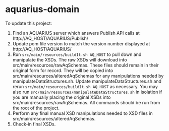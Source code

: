 # aquarius-domain

To update this project:
1. Find an AQUARIUS server which answers Publish API calls at http://AQ_HOST/AQUARIUS/Publish/
2. Update pom file version to match the version number displayed at http://AQ_HOST/AQUARIUS/
3. Run `src/main/resources/buildIt.sh AQ_HOST` to pull down and manipulate the XSDs. The raw XSDs will download into src/main/resources/rawAqSchemas. These files should remain in their original form for record. They will be copied into src/main/resources/alteredAqSchemas for any manipulations needed by manipulateDataStructures.sh. Update manipulateDataStructures.sh and rerun `src/main/resources/buildIt.sh AQ_HOST` as necessary. You may also run `src/main/resources/manipulateDataStructures.sh` in isolation if you are manually placing the original XSDs into src/main/resources/rawAqSchemas. All commands should be run from the root of the project.
4. Perform any final manual XSD manipulations needed to XSD files in src/main/resources/alteredAqSchemas.
5. Check-in final XSDs.